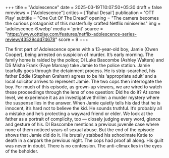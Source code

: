 +++
title = "Adolescence"
date = 2025-03-19T10:07:50+05:30
draft = false
mreviews = ["Adolescence"]
critics = ['Rahul Desai']
publication = 'OTT Play'
subtitle = "One Cut Of The Dread"
opening = "The camera becomes the curious protagonist of this masterfully crafted Netflix miniseries"
img = 'adolescence-6.webp'
media = 'print'
source = "https://www.ottplay.com/features/netflix-adolescence-series-review/43529cdd74678"
score = 9
+++

The first part of Adolescence opens with a 13-year-old boy, Jamie (Owen Cooper), being arrested on suspicion of murder. It’s early morning. The family home is raided by the police; DI Luke Bascombe (Ashley Walters) and DS Misha Frank (Faye Marsay) take Jamie to the police station. Jamie tearfully goes through the detainment process. He is strip-searched, his father Eddie (Stephen Graham) agrees to be his ‘appropriate adult’ and a local solicitor arrives to represent Jamie. The two cops then interrogate the boy. For much of this episode, as grown-up viewers, we are wired to watch these proceedings through the lens of one question: Did he do it? At some level, we experience it as an investigative thriller: a murder mystery where the suspense lies in the answer. When Jamie quietly tells his dad that he is innocent, it’s hard not to believe the kid. He sounds truthful. It’s probably all a mistake and he’s protecting a wayward friend or elder. We look at the father as a portrait of complicity, too — closely judging every word, glance and gesture of his. DI Bascombe mentions a previous juvenile case where none of them noticed years of sexual abuse. But the end of the episode shows that Jamie did do it. He brutally stabbed his schoolmate Katie to death in a carpark the previous night. The cops had proof all along. His guilt was never in doubt. There is no confession. The anti-climax lies in the eyes of the beholder.
